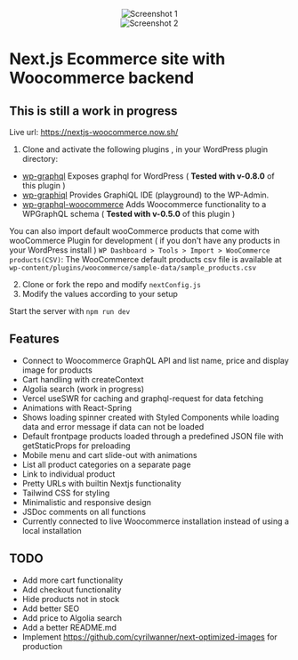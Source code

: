<p align="center">
<img src="https://github.com/w3bdesign/nextjs-woocommerce/blob/master/screenshot1.jpg?" alt="Screenshot 1"/>
<br />
<img src="https://github.com/w3bdesign/nextjs-woocommerce/blob/master/screenshot2.jpg?" alt="Screenshot 2"/>
</p>

# Next.js Ecommerce site with Woocommerce backend

## This is still a work in progress

Live url: <a href="https://nextjs-woocommerce.now.sh/">https://nextjs-woocommerce.now.sh/</a>

1. Clone and activate the following plugins , in your WordPress plugin directory:

* [wp-graphql](https://github.com/wp-graphql/wp-graphql) Exposes graphql for WordPress ( **Tested with v-0.8.0** of this plugin )
* [wp-graphiql](https://github.com/wp-graphql/wp-graphiql) Provides GraphiQL IDE (playground) to the WP-Admin.
* [wp-graphql-woocommerce](https://github.com/wp-graphql/wp-graphql-woocommerce) Adds Woocommerce functionality to a WPGraphQL schema ( **Tested with v-0.5.0** of this plugin )

You can also import default wooCommerce products that come with wooCommerce Plugin for development ( if you don't have any products in your WordPress install ) `WP Dashboard > Tools > Import > WooCommerce products(CSV)`: The WooCommerce default products csv file is available at `wp-content/plugins/woocommerce/sample-data/sample_products.csv`

2. Clone or fork the repo and modify ```nextConfig.js```
3. Modify the values according to your setup

Start the server with ```npm run dev ```

## Features

- Connect to Woocommerce GraphQL API and list name, price and display image for products
- Cart handling with createContext
- Algolia search (work in progress)
- Vercel useSWR for caching and graphql-request for data fetching
- Animations with React-Spring
- Shows loading spinner created with Styled Components while loading data and error message if data can not be loaded
- Default frontpage products loaded through a predefined JSON file with getStaticProps for preloading
- Mobile menu and cart slide-out with animations
- List all product categories on a separate page
- Link to individual product
- Pretty URLs with builtin Nextjs functionality
- Tailwind CSS for styling
- Minimalistic and responsive design
- JSDoc comments on all functions
- Currently connected to live Woocommerce installation instead of using a local installation

## TODO

- Add more cart functionality
- Add checkout functionality
- Hide products not in stock
- Add better SEO
- Add price to Algolia search
- Add a better README.md
- Implement https://github.com/cyrilwanner/next-optimized-images for production
